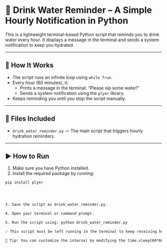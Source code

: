 # 🎯 Drink Water Reminder – A Simple Hourly Notification in Python

This is a lightweight terminal-based Python script that reminds you to drink water every hour. It displays a message in the terminal and sends a system notification to keep you hydrated.

---

## 📌 How It Works

- The script runs an infinite loop using `while True`.
- Every hour (60 minutes), it:
  - Prints a message in the terminal: “Please sip some water!”
  - Sends a system notification using the `plyer` library.
- Keeps reminding you until you stop the script manually.

---

## 📁 Files Included

- `drink_water_reminder.py` — The main script that triggers hourly hydration reminders.

---

## ▶️ How to Run

1. Make sure you have Python installed.
2. Install the required package by running:

```bash
pip install plyer




3. Save the script as drink_water_reminder.py.

4. Open your terminal or command prompt.

5. Run the script using: python drink_water_reminder.py

💡 This script must be left running in the terminal to keep receiving hourly notifications.

📎 Tip: You can customize the interval by modifying the time.sleep(60*60) line to suit your preference.
